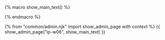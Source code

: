 {% macro show_main_text() %}
<div id="main">

<div id="title">

</div>
<div id="body">

<include src="dukeFragment.md" boilerplate var-header="**Duke - Ext: A-UserGuide**" var-fragment="extensions.mbdf#A-UserGuide" />
<include src="dukeFragment.md" boilerplate var-header="**Duke - Ext: A-DevGuide**" var-fragment="extensions.mbdf#A-DevGuide" />

</div>
</div>
{% endmacro %}

{% from "common/admin.njk" import show_admin_page with context %}
{{ show_admin_page("ip-w06", show_main_text) }}